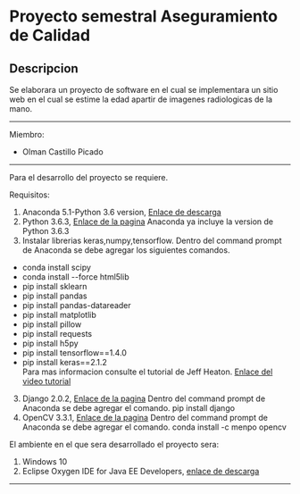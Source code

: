 Proyecto semestral Aseguramiento de Calidad
=======

## Descripcion
 
Se elaborara un proyecto de software en el cual se implementara un sitio web en el cual se estime la edad apartir de imagenes radiologicas de la mano.

---

Miembro:

  * Olman Castillo Picado
  
---

Para el desarrollo del proyecto se requiere.

Requisitos:

  1. Anaconda 5.1-Python 3.6 version, [Enlace de descarga](https://www.anaconda.com/download/#windows)
  2. Python 3.6.3, [Enlace de la pagina](https://www.python.org/)
  Anaconda ya incluye la version de Python 3.6.3
  3. Instalar librerias keras,numpy,tensorflow.
  Dentro del command prompt de Anaconda se debe agregar los siguientes comandos.
  * conda install scipy
  * conda install --force html5lib
  * pip install sklearn
  * pip install pandas
  * pip install pandas-datareader
  * pip install matplotlib
  * pip install pillow
  * pip install requests
  * pip install h5py
  * pip install tensorflow==1.4.0
  * pip install keras==2.1.2 <br>
  Para mas informacion consulte el tutorial de Jeff Heaton. [Enlace del video tutorial](https://www.youtube.com/watch?v=z0qhKP2liHs)
  3. Django 2.0.2, [Enlace de la pagina](https://www.djangoproject.com/)
  Dentro del command prompt de Anaconda se debe agregar el comando.
  pip install django
  4. OpenCV 3.3.1, [Enlace de la pagina](https://opencv.org/)
  Dentro del command prompt de Anaconda se debe agregar el comando.
  conda install -c menpo opencv

  
El ambiente en el que sera desarrollado el proyecto sera:

  1. Windows 10
  2. Eclipse Oxygen IDE for Java EE Developers, [enlace de descarga](http://www.eclipse.org/downloads/packages/release/Oxygen/2)

---



